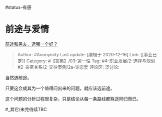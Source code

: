 #status-有感 

# 前途与爱情
[前途和男友，选哪一个好？](https://www.zhihu.com/question/424093596/answer/1522642691)

> Author: #Anonymity
> Last update: [编辑于 2020-12-16]
> Link: [[事业已定]]
> Category: #【答集】/03-第一性
> Tag: #4-职业发展/2-选择与规划 #2-亲密关系/2-交往案例/2a-论恋爱
> 评论区:
> 泛讨论:

当然选前途。

只要这会成其为一个值得问出来的问题，就应该选前途。

这个问题的分析过程很复杂，只是结论从每一条路线都殊途同归而已。

#_其它/未完待续TBC
